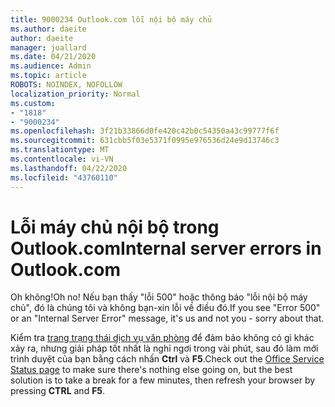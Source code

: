 ```yaml
---
title: 9000234 Outlook.com lỗi nội bộ máy chủ
ms.author: daeite
author: daeite
manager: joallard
ms.date: 04/21/2020
ms.audience: Admin
ms.topic: article
ROBOTS: NOINDEX, NOFOLLOW
localization_priority: Normal
ms.custom:
- "1818"
- "9000234"
ms.openlocfilehash: 3f21b33866d0fe420c42b0c54350a43c99777f6f
ms.sourcegitcommit: 631cbb5f03e5371f0995e976536d24e9d13746c3
ms.translationtype: MT
ms.contentlocale: vi-VN
ms.lasthandoff: 04/22/2020
ms.locfileid: "43760110"
---
```

# <a name="internal-server-errors-in-outlookcom"></a><span data-ttu-id="f5367-102">Lỗi máy chủ nội bộ trong Outlook.com</span><span class="sxs-lookup"><span data-stu-id="f5367-102">Internal server errors in Outlook.com</span></span>

<span data-ttu-id="f5367-103">Oh không!</span><span class="sxs-lookup"><span data-stu-id="f5367-103">Oh no!</span></span> <span data-ttu-id="f5367-104">Nếu bạn thấy "lỗi 500" hoặc thông báo "lỗi nội bộ máy chủ", đó là chúng tôi và không bạn-xin lỗi về điều đó.</span><span class="sxs-lookup"><span data-stu-id="f5367-104">If you see "Error 500" or an "Internal Server Error" message, it's us and not you - sorry about that.</span></span>

<span data-ttu-id="f5367-105">Kiểm tra [trang trạng thái dịch vụ văn phòng](https://portal.office.com/servicestatus) để đảm bảo không có gì khác xảy ra, nhưng giải pháp tốt nhất là nghỉ ngơi trong vài phút, sau đó làm mới trình duyệt của bạn bằng cách nhấn **Ctrl** và **F5**.</span><span class="sxs-lookup"><span data-stu-id="f5367-105">Check out the [Office Service Status page](https://portal.office.com/servicestatus) to make sure there's nothing else going on, but the best solution is to take a break for a few minutes, then refresh your browser by pressing **CTRL** and **F5**.</span></span>
